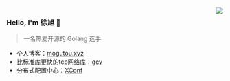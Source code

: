 
<img align="right" src="https://github-readme-stats.vercel.app/api?username=allenxuxu&show_icons=true&icon_color=805AD5&text_color=718096&bg_color=ffffff" />

### Hello, I'm 徐旭 👋

> 一名热爱开源的 Golang 选手

- 个人博客：[mogutou.xyz](https://mogutou.xyz)
- 比标准库更快的tcp网络库：[gev](https://github.com/Allenxuxu/gev)
- 分布式配置中心：[XConf](https://github.com/micro-in-cn/XConf)
